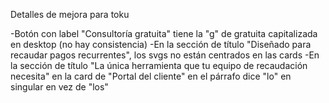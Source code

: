 Detalles de mejora para toku

-Botón con label "Consultoría gratuita" tiene la "g" de gratuita capitalizada en desktop (no hay consistencia)
-En la sección de título "Diseñado para recaudar pagos recurrentes", los svgs no están centrados en las cards
-En la sección de título "La única herramienta que tu equipo de recaudación necesita" en la card de "Portal del cliente" en el párrafo dice "lo" en singular en vez de "los"
